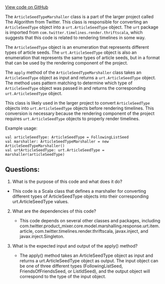 [View code on GitHub](https://github.com/misbahsy/the-algorithm/product-mixer/core/src/main/scala/com/twitter/product_mixer/core/functional_component/marshaller/response/urt/item/article/ArticleSeedTypeMarshaller.scala)

The `ArticleSeedTypeMarshaller` class is a part of the larger project called The Algorithm from Twitter. This class is responsible for converting an `ArticleSeedType` object into a `urt.ArticleSeedType` object. The `urt` package is imported from `com.twitter.timelines.render.thriftscala`, which suggests that this code is related to rendering timelines in some way.

The `ArticleSeedType` object is an enumeration that represents different types of article seeds. The `urt.ArticleSeedType` object is also an enumeration that represents the same types of article seeds, but in a format that can be used by the rendering component of the project.

The `apply` method of the `ArticleSeedTypeMarshaller` class takes an `ArticleSeedType` object as input and returns a `urt.ArticleSeedType` object. The method uses pattern matching to determine which type of `ArticleSeedType` object was passed in and returns the corresponding `urt.ArticleSeedType` object.

This class is likely used in the larger project to convert `ArticleSeedType` objects into `urt.ArticleSeedType` objects before rendering timelines. This conversion is necessary because the rendering component of the project requires `urt.ArticleSeedType` objects to properly render timelines.

Example usage:

```
val articleSeedType: ArticleSeedType = FollowingListSeed
val marshaller: ArticleSeedTypeMarshaller = new ArticleSeedTypeMarshaller()
val urtArticleSeedType: urt.ArticleSeedType = marshaller(articleSeedType)
```
## Questions: 
 1. What is the purpose of this code and what does it do?
   - This code is a Scala class that defines a marshaller for converting different types of ArticleSeedType objects into their corresponding urt.ArticleSeedType values.

2. What are the dependencies of this code?
   - This code depends on several other classes and packages, including com.twitter.product_mixer.core.model.marshalling.response.urt.item.article, com.twitter.timelines.render.thriftscala, javax.inject, and javax.inject.Singleton.

3. What is the expected input and output of the apply() method?
   - The apply() method takes an ArticleSeedType object as input and returns a urt.ArticleSeedType object as output. The input object can be one of three different types (FollowingListSeed, FriendsOfFriendsSeed, or ListIdSeed), and the output object will correspond to the type of the input object.